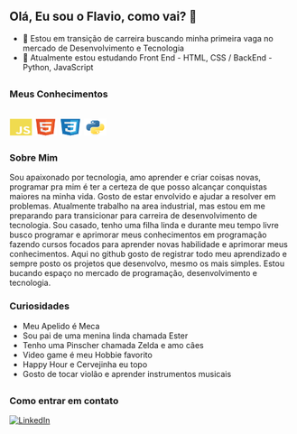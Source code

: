 ## Olá, Eu sou o Flavio, como vai? 👋
- 🔭 Estou em transição de carreira buscando minha primeira vaga no mercado de Desenvolvimento e Tecnologia
- 🌱 Atualmente estou estudando Front End - HTML, CSS / BackEnd - Python, JavaScript 
##
### Meus Conhecimentos
<div style="display: inline_block"><br>
  <img align="center" alt="Rafa-Js" height="30" width="40" src="https://raw.githubusercontent.com/devicons/devicon/master/icons/javascript/javascript-plain.svg">
  <img align="center" alt="Rafa-HTML" height="30" width="40" src="https://raw.githubusercontent.com/devicons/devicon/master/icons/html5/html5-original.svg">
  <img align="center" alt="Rafa-CSS" height="30" width="40" src="https://raw.githubusercontent.com/devicons/devicon/master/icons/css3/css3-original.svg">
  <img align="center" alt="Rafa-Python" height="30" width="40" src="https://raw.githubusercontent.com/devicons/devicon/master/icons/python/python-original.svg">
</div>

##
### Sobre Mim
Sou apaixonado por tecnologia, amo aprender e criar coisas novas, programar pra mim é ter a certeza de que posso alcançar conquistas maiores na minha vida.
Gosto de estar envolvido e ajudar a resolver em problemas.
Atualmente trabalho na area industrial, mas estou em me preparando para transicionar para carreira de desenvolvimento de tecnologia.
Sou casado, tenho uma filha linda e durante meu tempo livre busco programar e aprimorar meus conhecimentos em programação fazendo cursos focados para aprender novas habilidade e aprimorar meus conhecimentos.
Aqui no github gosto de registrar todo meu aprendizado e sempre posto os projetos que desenvolvo, mesmo os mais simples.
Estou bucando espaço no mercado de programação, desenvolvimento e tecnologia.
### Curiosidades
- Meu Apelido é Meca
- Sou pai de uma menina linda chamada Ester
- Tenho uma Pinscher chamada Zelda e amo câes
- Video game é meu Hobbie favorito
- Happy Hour e Cervejinha eu topo
- Gosto de tocar violão e aprender instrumentos musicais
##
### Como entrar em contato
[![LinkedIn](https://img.shields.io/badge/LinkedIn-0077B5?style=for-the-badge&logo=linkedin&logoColor=white)](https://www.linkedin.com/feed/)
